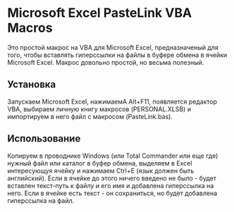 Microsoft Excel PasteLink VBA Macros
=================
Это простой макрос на VBA для Microsoft Excel, предназначеный для того, чтобы вставлять гиперссылки на файлы в буфере обмена в ячейки Microsoft Excel.
Макрос довольно простой, но весьма полезный.

Установка
------
Запускаем Microsoft Excel, нажимаемA Alt+F11, появляется редактор VBA, выбираем личную книгу макросов (PERSONAL.XLSB) и импортируем в него файл с макросом (PasteLink.bas).

Использование
------
Копируем в проводнике Windows (или Total Commander или еще где) нужный файл или каталог в буфер обмена, выделяем в Excel интересующуя ячейку и нажимаем Ctrl+E (язык должен быть английский).
Если в ячейке до этого ничего введено не было - будет вставлен текст-путь к файлу и его имя и добавлена гиперссылка на него.
Если в ячейке есть текст - он сохраниться, но будет добавлена гиперссылка на файл.